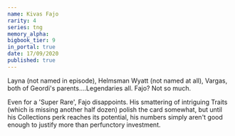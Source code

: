 ```yaml
---
name: Kivas Fajo
rarity: 4
series: tng
memory_alpha:
bigbook_tier: 9
in_portal: true
date: 17/09/2020
published: true
---
```


Layna (not named in episode), Helmsman Wyatt (not named at all), Vargas, both of Geordi's parents....Legendaries all. Fajo? Not so much.

Even for a 'Super Rare', Fajo disappoints. His smattering of intriguing Traits (which is missing another half dozen) polish the card somewhat, but until his Collections perk reaches its potential, his numbers simply aren't good enough to justify more than perfunctory investment.
